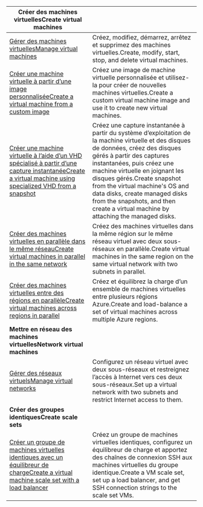 | <span data-ttu-id="97cd7-101">**Créer des machines virtuelles**</span><span class="sxs-lookup"><span data-stu-id="97cd7-101">**Create virtual machines**</span></span> || 
|---|---|
| <span data-ttu-id="97cd7-102">[Gérer des machines virtuelles][1]</span><span class="sxs-lookup"><span data-stu-id="97cd7-102">[Manage virtual machines][1]</span></span> | <span data-ttu-id="97cd7-103">Créez, modifiez, démarrez, arrêtez et supprimez des machines virtuelles.</span><span class="sxs-lookup"><span data-stu-id="97cd7-103">Create, modify, start, stop, and delete virtual machines.</span></span> |
| <span data-ttu-id="97cd7-104">[Créer une machine virtuelle à partir d’une image personnalisée][2]</span><span class="sxs-lookup"><span data-stu-id="97cd7-104">[Create a virtual machine from a custom image][2]</span></span> | <span data-ttu-id="97cd7-105">Créez une image de machine virtuelle personnalisée et utilisez-la pour créer de nouvelles machines virtuelles.</span><span class="sxs-lookup"><span data-stu-id="97cd7-105">Create a custom virtual machine image and use it to create new virtual machines.</span></span> | 
| <span data-ttu-id="97cd7-106">[Créer une machine virtuelle à l’aide d’un VHD spécialisé à partir d’une capture instantanée][3]</span><span class="sxs-lookup"><span data-stu-id="97cd7-106">[Create a virtual machine using specialized VHD from a snapshot][3]</span></span> | <span data-ttu-id="97cd7-107">Créez une capture instantanée à partir du système d’exploitation de la machine virtuelle et des disques de données, créez des disques gérés à partir des captures instantanées, puis créez une machine virtuelle en joignant les disques gérés.</span><span class="sxs-lookup"><span data-stu-id="97cd7-107">Create snapshot from the virtual machine's OS and data disks, create managed disks from the snapshots, and then create a virtual machine by attaching the managed disks.</span></span> |  
| <span data-ttu-id="97cd7-108">[Créer des machines virtuelles en parallèle dans le même réseau][4]</span><span class="sxs-lookup"><span data-stu-id="97cd7-108">[Create virtual machines in parallel in the same network][4]</span></span> | <span data-ttu-id="97cd7-109">Créez des machines virtuelles dans la même région sur le même réseau virtuel avec deux sous-réseaux en parallèle.</span><span class="sxs-lookup"><span data-stu-id="97cd7-109">Create virtual machines in the same region on the same virtual network with two subnets in parallel.</span></span> |
| <span data-ttu-id="97cd7-110">[Créer des machines virtuelles entre des régions en parallèle][5]</span><span class="sxs-lookup"><span data-stu-id="97cd7-110">[Create virtual machines across regions in parallel][5]</span></span> | <span data-ttu-id="97cd7-111">Créez et équilibrez la charge d’un ensemble de machines virtuelles entre plusieurs régions Azure.</span><span class="sxs-lookup"><span data-stu-id="97cd7-111">Create and load-balance a set of virtual machines across multiple Azure regions.</span></span> |
| <span data-ttu-id="97cd7-112">**Mettre en réseau des machines virtuelles**</span><span class="sxs-lookup"><span data-stu-id="97cd7-112">**Network virtual machines**</span></span> || 
| <span data-ttu-id="97cd7-113">[Gérer des réseaux virtuels][6]</span><span class="sxs-lookup"><span data-stu-id="97cd7-113">[Manage virtual networks][6]</span></span> | <span data-ttu-id="97cd7-114">Configurez un réseau virtuel avec deux sous-réseaux et restreignez l’accès à Internet vers ces deux sous-réseaux.</span><span class="sxs-lookup"><span data-stu-id="97cd7-114">Set up a virtual network with two subnets and restrict Internet access to them.</span></span> |
| <span data-ttu-id="97cd7-115">**Créer des groupes identiques**</span><span class="sxs-lookup"><span data-stu-id="97cd7-115">**Create scale sets**</span></span> ||
| <span data-ttu-id="97cd7-116">[Créer un groupe de machines virtuelles identiques avec un équilibreur de charge][7]</span><span class="sxs-lookup"><span data-stu-id="97cd7-116">[Create a virtual machine scale set with a load balancer][7]</span></span> | <span data-ttu-id="97cd7-117">Créez un groupe de machines virtuelles identiques, configurez un équilibreur de charge et apportez des chaînes de connexion SSH aux machines virtuelles du groupe identique.</span><span class="sxs-lookup"><span data-stu-id="97cd7-117">Create a VM scale set, set up a load balancer, and get SSH connection strings to the scale set VMs.</span></span> |

[1]: ../java-sdk-manage-virtual-machines.md
[2]: https://azure.microsoft.com/resources/samples/managed-disk-java-create-virtual-machine-using-custom-image/
[3]: https://azure.microsoft.com/resources/samples/managed-disk-java-create-virtual-machine-using-specialized-disk-from-vhd/
[4]: https://azure.microsoft.com/resources/samples/compute-java-manage-virtual-machines-in-parallel/
[5]: ../java-sdk-virtual-machines-in-parallel.md
[6]: ../java-sdk-manage-virtual-networks.md
[7]: ../java-sdk-manage-vm-scalesets.md